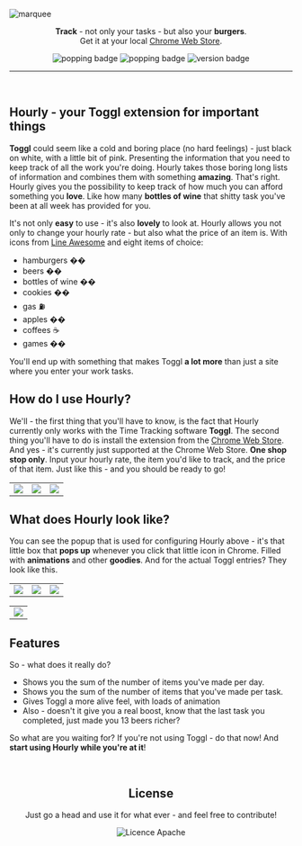 ![marquee](https://user-images.githubusercontent.com/14088342/145066340-c1f5ff26-3a9d-483c-a333-143d9c620650.png)

<p align="center">
  <p align="center">
		<strong>Track</strong> - not only your tasks - but also your <strong>burgers</strong>.</br>
		Get it at your local <a href="https://chrome.google.com/webstore/detail/let-it-snow/glbcjjncmcgmnjcnijnnakeeccdojipb">Chrome Web Store</a>.
	</p>
  <p align="center">
    <img alt='popping badge' src='https://img.shields.io/chrome-web-store/users/glbcjjncmcgmnjcnijnnakeeccdojipb?color=FFD3B4&style=flat-square' />
    <img alt='popping badge' src='https://img.shields.io/chrome-web-store/stars/glbcjjncmcgmnjcnijnnakeeccdojipb?color=D5ECC2&style=flat-square' />
    <img alt='version badge' src='https://img.shields.io/badge/version-1.0.0-blue.svg?color=98DDCA&style=flat-square' />
  </p>
</div>

<hr><br>

## Hourly - your Toggl extension for important things

**Toggl** could seem like a cold and boring place (no hard feelings) - just black on white, with a little bit of pink. Presenting the information that you need to keep track of all the work you're doing. Hourly takes those boring long lists of information and combines them with something <strong>amazing</strong>. That's right. Hourly gives you the possibility to keep track of how much you can afford something you <strong>love</strong>. Like how many <strong>bottles of wine</strong> that shitty task you've been at all week has provided for you.

It's not only <strong>easy</strong> to use - it's also <strong>lovely</strong> to look at. Hourly allows you not only to change your hourly rate - but also what the price of an item is. With icons from [Line Awesome](https://icons8.com/line-awesome) and eight items of choice:

- hamburgers ��
- beers ��
- bottles of wine ��
- cookies ��
- gas ⛽
- apples ��
- coffees ☕
- games ��

You'll end up with something that makes Toggl **a lot more** than just a site where you enter your work tasks.

## How do I use Hourly?

We'll - the first thing that you'll have to know, is the fact that Hourly currently only works with the Time Tracking software **Toggl**. The second thing you'll have to do is install the extension from the [Chrome Web Store](https://chrome.google.com/webstore/detail/let-it-snow/glbcjjncmcgmnjcnijnnakeeccdojipb). And yes - it's currently just supported at the Chrome Web Store. **One shop stop only**. Input your hourly rate, the item you'd like to track, and the price of that item. Just like this - and you should be ready to go!

<table width="100%">
  <tr>
    <td><img src="https://user-images.githubusercontent.com/14088342/145096637-a066ca6a-2917-4ab9-b81a-06d32c3c3e75.png"></td>
    <td><img src="https://user-images.githubusercontent.com/14088342/145096686-5a25a491-0717-4274-b045-777008ed6a25.png"></td>
    <td><img src="https://user-images.githubusercontent.com/14088342/145096721-e53cb663-0054-4171-bbb0-a62c752e0ad0.png"></td>
  </tr>
 </table>

## What does Hourly look like?

You can see the popup that is used for configuring Hourly above - it's that little box that **pops up** whenever you click that little icon in Chrome. Filled with **animations** and other **goodies**. And for the actual Toggl entries? They look like this.

<table>
  <tr>
    <td><img src="https://user-images.githubusercontent.com/14088342/145066525-1e70d240-abe7-4918-9641-33778c0e0c66.png"></td>
    <td><img src="https://user-images.githubusercontent.com/14088342/145066423-5c3ae7e6-e9a2-4ad9-8d17-d093039f5354.png"></td>
    <td><img src="https://user-images.githubusercontent.com/14088342/145066407-6a399eab-8c8d-4c8b-b505-4d1ebc28fbda.png"></td>
  </tr>
</table>
<table width="100%">
  <tr>
    <td><img src="https://user-images.githubusercontent.com/14088342/145097410-4c821d24-4083-48dc-9b69-a769c5fa84bb.png"></td>
  </tr>
</table>

## Features

So - what does it really do?

- Shows you the sum of the number of items you've made per day.
- Shows you the sum of the number of items that you've made per task.
- Gives Toggl a more alive feel, with loads of animation
- Also - doesn't it give you a real boost, know that the last task you completed, just made you 13 beers richer?

So what are you waiting for? If you're not using Toggl - do that now! And **start using Hourly while you're at it**!

<br>

 <div align="center">
	<h2>License</h2>
	<p>Just go a head and use it for what ever - and feel free to contribute!</p>
  <img alt='Licence Apache' src='https://img.shields.io/github/license/ntwigs/hourly?style=flat-square' />
</div>
